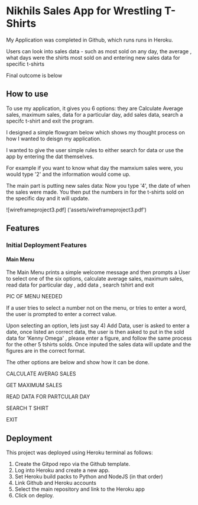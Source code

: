 # Nikhils Sales App for Wrestling T-Shirts 

My Application was completed in Github, which runs runs in Heroku.

Users can look into sales data - such as most sold on any day, the average , what days were the shirts most sold on and entering new sales data for specific t-shirts

Final outcome is below


## How to use

To use my application, it gives you 6 options: they are Calculate Average sales, maximum sales, data for a particular day, add sales data, search a specifc t-shirt and exit the program.

I designed a simple flowgram below which shows my thought process on how I wanted to deisgn my application. 

I wanted to give the user simple rules to either search for data or use the app by entering the dat themselves.

For example if you want to know what day the mamxium sales were, you would type '2' and the information would come up.

The main part is putting new sales data: Now you type '4', the date of when the sales were made. You then put the numbers in for the t-shirts sold on the specific day and it will update.

![wireframeproject3.pdf] ('assets/wireframeproject3.pdf')

## Features

### Initial Deployment Features

#### Main Menu

The Main Menu prints a simple welcome message and then prompts a User to select one of the six options, calculate average sales, maximum sales, read data for particular day , add data , search tshirt and exit

PIC OF MENU NEEDED 

If a user tries to select a number not on the menu, or tries to enter a word, the user is prompted to enter a correct value.

Upon selecting an option, lets just say 4) Add Data, user is asked to enter a date, once listed an correct data, the user is then asked to put in the sold data for 'Kenny Omega' , please enter a figure, and follow the same process for the other 5 tshirts solds. Once inputed the sales data will update and the figures are in the correct format.

The other options are below and show how it can be done.

CALCULATE AVERAG SALES

GET MAXIMUM SALES

READ DATA FOR PARTCULAR DAY


SEARCH T SHIRT

EXIT



## Deployment

This project was deployed using  Heroku terminal as follows:

1. Create the Gitpod repo via the Github template.
2. Log into Heroku and create a new app.
3. Set Heroku build packs to Python and NodeJS (in that order)
4. Link Github and Heroku accounts
5. Select the main repository and link to the Heroku app
6. Click on deploy.


